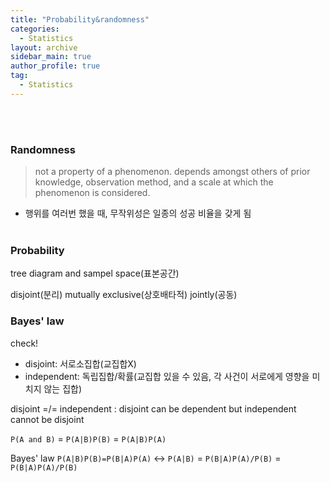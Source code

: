 ```yaml
---
title: "Probability&randomness"
categories:
  - Statistics
layout: archive
sidebar_main: true
author_profile: true
tag:
  - Statistics
---
```

<br><br>
### Randomness
> not a property of a phenomenon. depends amongst others of prior knowledge, observation method, and a scale at which the phenomenon is considered. 
- 행위를 여러번 했을 때, 무작위성은 일종의 성공 비율을 갖게 됨
<br><br>
### Probability

tree diagram and sampel space(표본공간)

disjoint(분리)
mutually exclusive(상호배타적)
jointly(공동)



### Bayes' law

check! 
- disjoint: 서로소집합(교집합X)
- independent: 독립집합/확률(교집합 있을 수 있음, 각 사건이 서로에게 영향을 미치지 않는 집합)

disjoint =/= independent
: disjoint can be dependent but independent cannot be disjoint

`P(A and B)` = `P(A|B)P(B)` = `P(A|B)P(A)`

Bayes' law
 `P(A|B)P(B)=P(B|A)P(A)` <-> `P(A|B)` = `P(B|A)P(A)/P(B)` = `P(B|A)P(A)/P(B)`